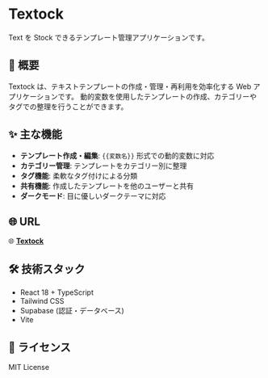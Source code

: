 # Textock

Text を Stock できるテンプレート管理アプリケーションです。

## 🎯 概要

Textock は、テキストテンプレートの作成・管理・再利用を効率化する Web アプリケーションです。
動的変数を使用したテンプレートの作成、カテゴリーやタグでの整理を行うことができます。

## ✨ 主な機能

- **テンプレート作成・編集**: `{{変数名}}` 形式での動的変数に対応
- **カテゴリー管理**: テンプレートをカテゴリー別に整理
- **タグ機能**: 柔軟なタグ付けによる分類
- **共有機能**: 作成したテンプレートを他のユーザーと共有
- **ダークモード**: 目に優しいダークテーマに対応

## 🌐 URL

🌐 **[Textock](https://textock.netlify.app/)**

## 🛠️ 技術スタック

- React 18 + TypeScript
- Tailwind CSS
- Supabase (認証・データベース)
- Vite

## 📄 ライセンス

MIT License
